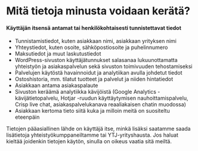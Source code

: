 # Mitä tietoja minusta voidaan kerätä?

#### Käyttäjän itsensä antamat tai henkilökohtaisesti tunnistettavat tiedot <a href="#kaeyttaejaen-itsensae-an" id="kaeyttaejaen-itsensae-an"></a>

* Tunnistamistiedot, kuten asiakkaan nimi, asiakkaan yrityksen nimi
* Yhteystiedot, kuten osoite, sähköpostiosoite ja puhelinnumero
* Maksutiedot ja muut laskutustiedot
* WordPress-sivuston käyttäjätunnukset salasanaa lukuunottamatta yhteistyön ja asiakaspalvelun sekä sivuston toimivuuden tehostamiseksi
* Palvelujen käytöstä havainnoidut ja analytiikan avulla johdetut tiedot
* Ostoshistoria, mm. tilatut tuotteet ja palvelut ja niiden hintatiedot
* Asiakkaan antama asiakaspalaute
* Sivuston keräämä analytiikka kävijöistä (Google Analytics -kävijätietopalvelu, Hotjar -ruudun käyttäytymisen nauhoittamispalvelu, Crisp live chat, asiakaspalvelukanava reaaliakaisen chatin muodossa)
* Asiakkaan kertoma tieto siitä kuka ja milloin meitä on suositeltu eteenpäin

Tietojen pääasiallinen lähde on käyttäjä itse, minkä lisäksi saatamme saada lisätietoja yhteistyökumppaneiltamme tai YTJ-yrityshausta. Jos haluat kieltää joidenkin tietojen käytön, sinulla on oikeus vaatia sitä meiltä.
